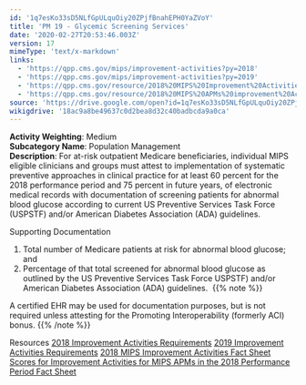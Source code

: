 ```yaml
---
id: '1q7esKo33sD5NLfGpULquOiy20ZPjfBnahEPH0YaZVoY'
title: 'PM 19 - Glycemic Screening Services'
date: '2020-02-27T20:53:46.003Z'
version: 17
mimeType: 'text/x-markdown'
links:
  - 'https://qpp.cms.gov/mips/improvement-activities?py=2018'
  - 'https://qpp.cms.gov/mips/improvement-activities?py=2019'
  - 'https://qpp.cms.gov/resource/2018%20MIPS%20Improvement%20Activities%20Fact%20Sheet'
  - 'https://qpp.cms.gov/resource/2018%20MIPS%20APMs%20improvement%20Activities%20scores%20fact%20sheet'
source: 'https://drive.google.com/open?id=1q7esKo33sD5NLfGpULquOiy20ZPjfBnahEPH0YaZVoY'
wikigdrive: '18ac9a8be49637c0d2bea8d32c40badbcda9a0ca'
---
```





**Activity Weighting**: Medium  
**Subcategory Name**: Population Management  
**Description**: For at-risk outpatient Medicare beneficiaries, individual MIPS eligible clinicians and groups must attest to implementation of systematic preventive approaches in clinical practice for at least 60 percent for the 2018 performance period and 75 percent in future years, of electronic medical records with documentation of screening patients for abnormal blood glucose according to current US Preventive Services Task Force (USPSTF) and/or American Diabetes Association (ADA) guidelines.




Supporting Documentation
1. Total number of Medicare patients at risk for abnormal blood glucose; and 
2. Percentage of that total screened for abnormal blood glucose as outlined by the US Preventive Services Task Force USPSTF) and/or American Diabetes Association (ADA) guidelines. 
{{% note %}}

A certified EHR may be used for documentation purposes, but is not required unless attesting for the Promoting Interoperability (formerly ACI) bonus.
{{% /note %}}



Resources
[2018 Improvement Activities Requirements](https://qpp.cms.gov/mips/improvement-activities?py=2018)
[2019 Improvement Activities Requirements](https://qpp.cms.gov/mips/improvement-activities?py=2019)
[2018 MIPS Improvement Activities Fact Sheet](https://qpp.cms.gov/resource/2018%20MIPS%20Improvement%20Activities%20Fact%20Sheet)
[Scores for Improvement Activities for MIPS APMs in the 2018 Performance Period Fact Sheet](https://qpp.cms.gov/resource/2018%20MIPS%20APMs%20improvement%20Activities%20scores%20fact%20sheet)
